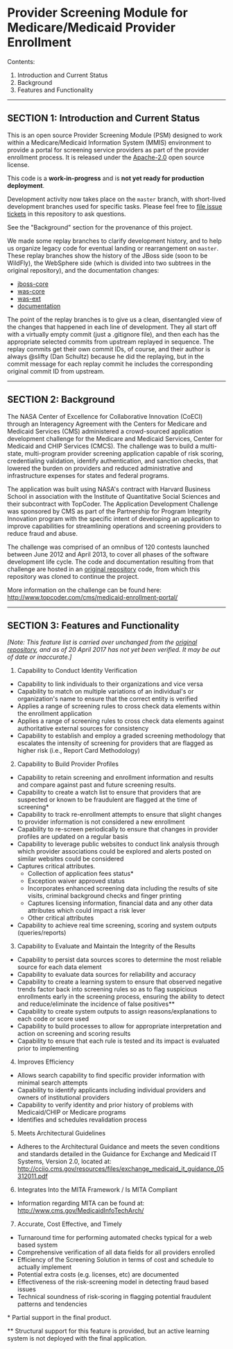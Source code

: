 Provider Screening Module for Medicare/Medicaid Provider Enrollment
===================================================================

Contents:

1.  Introduction and Current Status
2.  Background
3.  Features and Functionality

---------------------------------------------------------------------
SECTION 1: Introduction and Current Status
---------------------------------------------------------------------

This is an open source Provider Screening Module (PSM) designed to
work within a Medicare/Medicaid Information System (MMIS) environment
to provide a portal for screening service providers as part of the
provider enrollment process.  It is released under the
[Apache-2.0](LICENSE.md) open source license.

This code is a **work-in-progress** and is **not yet ready for
production deployment**.

Development activity now takes place on the `master` branch, with
short-lived development branches used for specific tasks.  Please feel
free to [file issue
tickets](https://github.com/OpenTechStrategies/psm/issues/new) in this
repository to ask questions.

See the "Background" section for the provenance of this project.

We made some replay branches to clarify development history, and to
help us organize legacy code for eventual landing or rearrangement on
`master`.  These replay branches show the history of the JBoss side
(soon to be WildFly), the WebSphere side (which is divided into two
subtrees in the original repository), and the documentation changes:

* [jboss-core](https://github.com/OpenTechStrategies/coeci-cms-mpsp/tree/jboss-core)
* [was-core](https://github.com/OpenTechStrategies/coeci-cms-mpsp/tree/was-core)
* [was-ext](https://github.com/OpenTechStrategies/coeci-cms-mpsp/tree/was-ext)
* [documentation](https://github.com/OpenTechStrategies/coeci-cms-mpsp/tree/documentation)

The point of the replay branches is to give us a clean, disentangled
view of the changes that happened in each line of development.  They
all start off with a virtually empty commit (just a .gitignore file),
and then each has the appropriate selected commits from upstream
replayed in sequence.  The replay commits get their own commit IDs, of
course, and their author is always @slifty (Dan Schultz) because he
did the replaying, but in the commit message for each replay commit he
includes the corresponding original commit ID from upstream.

---------------------------------------------------------------------
SECTION 2: Background
---------------------------------------------------------------------

The NASA Center of Excellence for Collaborative Innovation (CoECI)
through an Interagency Agreement with the Centers for Medicare and
Medicaid Services (CMS) administered a crowd-sourced application
development challenge for the Medicare and Medicaid Services, Center
for Medicaid and CHIP Services (CMCS).  The challenge was to build a
multi-state, multi-program provider screening application capable of
risk scoring, credentialing validation, identify authentication, and
sanction checks, that lowered the burden on providers and reduced
administrative and infrastructure expenses for states and federal
programs.
 
The application was built using NASA's contract with Harvard Business
School in association with the Institute of Quantitative Social
Sciences and their subcontract with TopCoder.  The Application
Development Challenge was sponsored by CMS as part of the Partnership
for Program Integrity Innovation program with the specific intent of
developing an application to improve capabilities for streamlining
operations and screening providers to reduce fraud and abuse.
 
The challenge was comprised of an omnibus of 120 contests launched
between June 2012 and April 2013, to cover all phases of the software
development life cycle.  The code and documentation resulting from
that challenge are hosted in an [original
repository](https://github.com/NASA-Tournament-Lab/coeci-cms-mpsp)
code, from which this repository was cloned to continue the project.

More information on the challenge can be found here:
http://www.topcoder.com/cms/medicaid-enrollment-portal/

---------------------------------------------------------------------
SECTION 3: Features and Functionality
---------------------------------------------------------------------

_[Note: This feature list is carried over unchanged from the [original
repository](https://github.com/NASA-Tournament-Lab/coeci-cms-mpsp/blob/master/README.md),
and as of 20 April 2017 has not yet been verified.  It may be out of date
or inaccurate.]_

1. Capability to Conduct Identity Verification
  * Capability to link individuals to their organizations and vice versa
  * Capability to match on multiple variations of an individual's or organization's name to ensure that the correct entity is verified
  * Applies a range of screening rules to cross check data elements within the enrollment application
  * Applies a range of screening rules to cross check data elements against authoritative external sources for consistency
  * Capability to establish and employ a graded screening methodology that escalates the intensity of screening for providers that are flagged as higher risk (i.e., Report Card Methodology)
2. Capability to Build Provider Profiles
  * Capability to retain screening and enrollment information and results and compare against past and future screening results.
  * Capability to create a watch list to ensure that providers that are suspected or known to be fraudulent are flagged at the time of screening\*
  * Capability to track re-enrollment attempts to ensure that slight changes to provider information is not considered a new enrollment
  * Capability to re-screen periodically to ensure that changes in provider profiles are updated on a regular basis
  * Capability to leverage public websites to conduct link analysis through which provider associations could be explored and alerts posted on similar websites could be considered
  * Captures critical attributes.
     * Collection of application fees status\*
     * Exception waiver approved status
     * Incorporates enhanced screening data including the results of site visits, criminal background checks and finger printing
     * Captures licensing information, financial data and any other data attributes which could impact a risk lever
     * Other critical attributes
  * Capability to achieve real time screening, scoring and system outputs (queries/reports)
3.  Capability to Evaluate and Maintain the Integrity of the Results
  * Capability to persist data sources scores to determine the most reliable source for each data element
  * Capability to evaluate data sources for reliability and accuracy
  * Capability to create a learning system to ensure that observed negative trends factor back into screening rules so as to flag suspicious enrollments early in the screening process, ensuring the ability to detect and reduce/eliminate the incidence of false positives\*\*
  * Capability to create system outputs to assign reasons/explanations to each code or score used
  * Capability to build processes to allow for appropriate interpretation and action on screening and scoring results
  * Capability to ensure that each rule is tested and its impact is evaluated prior to implementing
4.  Improves Efficiency
  * Allows search capability to find specific provider information with minimal search attempts
  * Capability to identify applicants including individual providers and owners of institutional providers
  * Capability to verify identity and prior history of problems with Medicaid/CHIP or Medicare programs
  * Identifies and schedules revalidation process
5.  Meets Architectural Guidelines
  * Adheres to the Architectural Guidance and meets the seven conditions and standards detailed in the Guidance for Exchange and Medicaid IT Systems, Version 2.0, located at: http://cciio.cms.gov/resources/files/exchange_medicaid_it_guidance_05312011.pdf
6. Integrates Into the MITA Framework / Is MITA Compliant
  * Information regarding MITA can be found at: http://www.cms.gov/MedicaidInfoTechArch/
7. Accurate, Cost Effective, and Timely
  * Turnaround time for performing automated checks typical for a web based system
  * Comprehensive verification of all data fields for all providers enrolled
  * Efficiency of the Screening Solution in terms of cost and schedule to actually implement
  * Potential extra costs (e.g. licenses, etc) are documented
  * Effectiveness of the risk-screening model in detecting fraud based issues
  * Technical soundness of risk-scoring in flagging potential fraudulent patterns and tendencies

\* Partial support in the final product.

** Structural support for this feature is provided, but an active learning system is not deployed with the final application.
